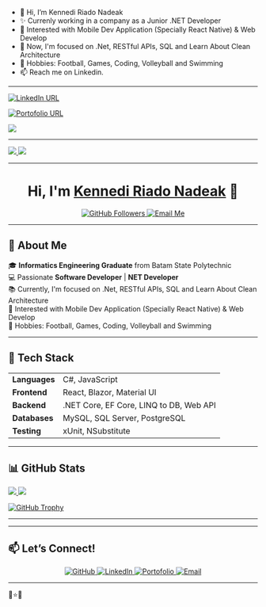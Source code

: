 - 👋 Hi, I’m Kennedi Riado Nadeak
- ✨ Currenly working in a company as a Junior .NET Developer
- 👀 Interested with Mobile Dev Application (Specially React Native) & Web Develop
- 🌱 Now, I'm focused on .Net, RESTful APIs, SQL and Learn About Clean Architecture
- 🏀 Hobbies: Football, Games, Coding, Volleyball and Swimming
- 📫 Reach me on Linkedin.

<hr/>

[![LinkedIn URL](https://img.shields.io/static/v1?color=blue&label=linkedin&logo=linkedin&logoColor=white&style=for-the-badge&message=Connect)](https://www.linkedin.com/in/kennediriadonadeak271)

[![Portofolio URL](https://img.shields.io/static/v1?color=green&label=Portofolio&logo=egghead&logoColor=white&style=for-the-badge&message=Check%20Profile)](https://kennedi27.github.io/kennedinadeak/#portofolio/)

![](https://github-profile-trophy.vercel.app/?username=kennedi27&no-frame=false&no-bg=false&margin-w=4)

<hr/>


<a href="https://github.com/kennedi27">
    <img src="https://github-readme-stats.vercel.app/api?username=kennedi27&count_private=true&show_icons=true&hide=stars" />
    <img src="https://github-readme-stats.vercel.app/api/top-langs/?username=kennedi27&count_private=true&layout=compact" />
</a>


<hr/>


<h1 align="center">Hi, I'm <a href="https://github.com/Kennedi27" target="_blank">Kennedi Riado Nadeak</a> 👋</h1>

<p align="center">
  <a href="https://github.com/Kennedi27?tab=followers">
    <img src="https://img.shields.io/github/followers/Kennedi27?label=Followers&style=social" alt="GitHub Followers">
  </a>
  <a href="mailto:kennedi.itdev@gmail.com">
    <img src="https://img.shields.io/badge/Email-me-red" alt="Email Me">
  </a>
</p>

---

## 🚀 About Me

🎓 **Informatics Engineering Graduate** from Batam State Polytechnic  
💻 Passionate **Software Developer** | **NET Developer**  
📚 Currently, I'm focused on .Net, RESTful APIs, SQL and Learn About Clean Architecture  
👀 Interested with Mobile Dev Application (Specially React Native) & Web Develop  
🏀 Hobbies: Football, Games, Coding, Volleyball and Swimming  

---

## 🔨 Tech Stack
<table>
<tr>
  <td><strong>Languages</strong></td>
  <td>C#, JavaScript</td>
</tr>
<tr>
  <td><strong>Frontend</strong></td>
  <td>React, Blazor, Material UI</td>
</tr>
<tr>
  <td><strong>Backend</strong></td>
  <td>.NET Core, EF Core, LINQ to DB, Web API</td>
</tr>
<tr>
  <td><strong>Databases</strong></td>
  <td>MySQL, SQL Server, PostgreSQL</td>
</tr>
<tr>
  <td><strong>Testing</strong></td>
  <td>xUnit, NSubstitute</td>
</tr>

</table>

---
<!--
## 📂 Featured Projects

### 🌐 [Payment Gateway Integration](#)
A robust service integrating multiple payment APIs like PayPal and Mastercard.

### 📄 [Dynamic PDF Template Renderer](#)
Efficient PDF document generation using Razor views embedded in assemblies.

### 🚢 [Ferry Transportation API](#)
API integration for ferry services.

---
-->
## 📊 GitHub Stats

<p>
    <a href="https://github.com/kennedi27">
        <img src="https://github-readme-stats.vercel.app/api?username=kennedi27&count_private=true&show_icons=true&hide=stars" />
        <img src="https://github-readme-stats.vercel.app/api/top-langs/?username=kennedi27&count_private=true&layout=compact" />
    </a>
</p>
<p>
    <a href="https://github.com/kennedi27">
      <img src="https://github-profile-trophy.vercel.app/?username=kennedi27&no-frame=false&no-bg=false&margin-w=4&title=MultiLanguage,Commit,Repositories,Stars,Followers,PullRequest" alt="GitHub Trophy">
    </a>
</p>

---
<!--
## 🌱 What I’m Learning Now 
- **Python Programming** 🐍   
-->
---

## 📫 Let’s Connect!
<p align="center">
  <a href="https://github.com/Kennedi27" target="_blank">
    <img src="https://img.shields.io/badge/GitHub-333?style=for-the-badge&logo=github&logoColor=white" alt="GitHub">
  </a>
  <a href="https://linkedin.com/in/kennediriadonadeak271" target="_blank">
    <img src="https://img.shields.io/badge/LinkedIn-0077B5?style=for-the-badge&logo=linkedin&logoColor=white" alt="LinkedIn">
  </a>
  <a href="https://kennedi27.github.io/kennedinadeak/#portofolio" target="_blank">
    
<img src="https://img.shields.io/badge/portofolio-grey?style=for-the-badge&logo=egghead" alt="Portofolio" alt="Portofolio">
      
  </a>
  <a href="mailto:kennedi.itdev@gmail.com" target="_blank">
    <img src="https://img.shields.io/badge/Email-D14836?style=for-the-badge&logo=gmail&logoColor=white" alt="Email">
  </a>
</p>

---

🌟⭐🌟
